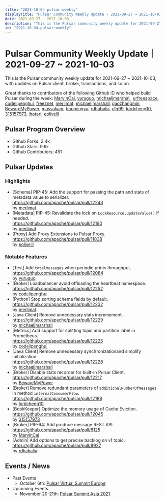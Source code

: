 ```yaml
---
title: "2021-10-04-pulsar-weekly"
displayTitle: "Pulsar Community Weekly Update - 2021-09-27 ~ 2021-10-03"
date: 2021-09-27 ~ 2021-10-03
description: "This is the Pulsar community weekly update for 2021-09-27 ~ 2021-10-03, with updates on Pulsar client, broker, transactions, and so on."
id: "2021-10-04-pulsar-weekly"
---
```


# Pulsar Community Weekly Update｜ 2021-09-27 ~ 2021-10-03

This is the Pulsar community weekly update for 2021-09-27 ~ 2021-10-03, with updates on Pulsar client, broker, transactions, and so on.

Great thanks to contributors of the following Github ID who helped build Pulsar during the week:
[MarvinCai](https://github.com/MarvinCai), [yuruguo](https://github.com/yuruguo), [michaeljmarshall](https://github.com/michaeljmarshall), [urfreespace](https://github.com/urfreespace), [codelipenghui](https://github.com/codelipenghui), [freeznet](https://github.com/freeznet), [merlimat](https://github.com/merlimat), [michaeljmarshall](https://github.com/michaeljmarshall), [gaozhangmin](https://github.com/gaozhangmin), [BewareMyPower](https://github.com/BewareMyPower), [massakam](https://github.com/massakam), [baomingyu](https://github.com/baomingyu), [rdhabalia](https://github.com/rdhabalia), [dlg99](https://github.com/dlg99), [lordcheng10](https://github.com/lordcheng10), [315157973](https://github.com/315157973), [lhotari](https://github.com/lhotari), [eolivelli](https://github.com/eolivelli)

## Pulsar Program Overview
- Github Forks: 2.4k
- Github Stars: 9.6k
- Github Contributors: 451

## Pulsar Updates

### Highlights
- [Schema] PIP-45: Add the support for passing the path and stats of metadata value to serializer. 
<br>https://github.com/apache/pulsar/pull/12243 
<br>by [merlimat](https://github.com/merlimat)
- [Metadata] PIP-45: Revalidate the lock on `LockResource.updateValue()` if needed. 
<br>https://github.com/apache/pulsar/pull/12190 
<br>by [merlimat](https://github.com/merlimat)
- [Proxy] Add Proxy Extensions to Pulsar Proxy.
<br>https://github.com/apache/pulsar/pull/11838 
<br>by [eolivelli](https://github.com/eolivelli)

### Notable Features
- [Test] Add `totalmessages` when periodic prints throughput. 
<br>https://github.com/apache/pulsar/pull/12084 
<br>by [yuruguo](https://github.com/yuruguo)
- [Broker] Loadbalancer avoid offloading the heartbeat namespace. 
<br>https://github.com/apache/pulsar/pull/12252 
<br>by [codelipenghui](https://github.com/codelipenghui)
- [Python] Stop sorting schema fields by default. 
<br>https://github.com/apache/pulsar/pull/12232 
<br>by [merlimat](https://github.com/merlimat)
- [Java Client] Remove unnecessary stats incremement. 
<br>https://github.com/apache/pulsar/pull/12229 
<br>by [michaeljmarshall](https://github.com/michaeljmarshall)
- [Metrics] Add support for splitting topic and partition label in Prometheus. 
<br>https://github.com/apache/pulsar/pull/12225
<br>by [codelipenghui](https://github.com/codelipenghui)
- [Java Client] Remove unnecessary synchronizationand simplify initialization. 
<br>https://github.com/apache/pulsar/pull/12228 
<br>by [michaeljmarshall](https://github.com/michaeljmarshall)
- [Broker] Disable stats recorder for built-in Pulsar Client. 
<br>https://github.com/apache/pulsar/pull/12217 
<br>by [BewareMyPower](https://github.com/BewareMyPower)
- [Broker] Remove redundant parameters of `additionalNumberOfMessages` in method `internalConsumerFlow`.
<br>https://github.com/apache/pulsar/pull/12188 
<br>by [lordcheng10](https://github.com/lordcheng10)
- [BookKeeper] Optimize the memory usage of Cache Eviction. 
<br>https://github.com/apache/pulsar/pull/12045 
<br>by [315157973](https://github.com/315157973)
- [Broker] PIP-64: Add produce message REST API. 
<br>https://github.com/apache/pulsar/pull/8125 
<br>by [MarvinCai](https://github.com/MarvinCai)
- [Admin] Add options to get precise backlog on v1 topic. 
<br>https://github.com/apache/pulsar/pull/8927 
<br>by [rdhabalia](https://github.com/rdhabalia)

## Events / News
- Past Events
    - October 6th: [Pulsar Virtual Summit Europe](https://pulsar-summit.org/en/event/europe-2021/schedule/first-day)
- Upcoming Events
    - November 20-21th: [Pulsar Summit Asia 2021](https://hopin.com/events/pulsar-summit-asia-2021)